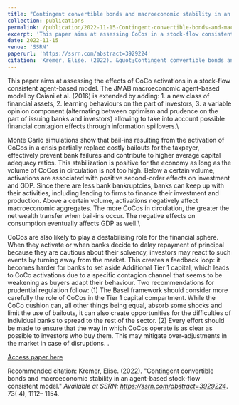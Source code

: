 ```yaml
---
title: "Contingent convertible bonds and macroeconomic stability in an agent-based stock-flow consistent model"
collection: publications
permalink: /publication/2022-11-15-Contingent-convertible-bonds-and-macroeconomic-stability-in-a-stock-flow-consistent-model
excerpt: 'This paper aims at assessing CoCos in a stock-flow consistent agent-based model. The JMAB macroeconomic agent-based model by Caiani et al. (2016) is extended by adding: 1. a new class of financial assets, 2. learning behaviours on the part of investors, 3. a variable opinion component (alternating between optimism and prudence on the part of issuing banks and investors) allowing to take into account possible financial contagion effects through information spillovers.'
date: 2022-11-15
venue: 'SSRN'
paperurl: 'https://ssrn.com/abstract=3929224'
citation: 'Kremer, Elise. (2022). &quot;Contingent convertible bonds and macroeconomic stability in an agent-based stock-flow consistent model.&quot; <i>Available at SSRN: https://ssrn.com/abstract=3929224</i>'
---
```


This paper aims at assessing the effects of CoCo activations in a stock-flow consistent agent-based model. The JMAB macroeconomic agent-based model by Caiani et al. (2016) is extended by adding: 1. a new class of financial assets, 2. learning behaviours on the part of investors, 3. a variable opinion component (alternating between optimism and prudence on the part of issuing banks and investors) allowing to take into account possible financial contagion effects through information spillovers.\

Monte Carlo simulations show that bail-ins resulting from the activation of CoCos in a crisis partially replace costly bailouts for the taxpayer, effectively prevent bank failures and contribute to higher average capital adequacy ratios. This stabilization is positive for the economy as long as the volume of CoCos in circulation is not too high. Below a certain volume, activations are associated with positive second-order effects on investment and GDP. Since there are less bank bankruptcies, banks can keep up with their activities, including lending to firms to finance their investment and production. Above a certain volume, activations negatively affect macroeconomic aggregates. The more CoCos in circulation, the greater the net wealth transfer when bail-ins occur. The negative effects on consumption eventually affects GDP as well.\

CoCos are also likely to play a destabilising role for the financial sphere. When they activate or when banks decide to delay repayment of principal because they are cautious about their solvency, investors may react to such events by turning away from the market. This creates a feedback loop: it becomes harder for banks to set aside Additional Tier 1 capital, which leads to CoCo activations due to a specific contagion channel that seems to be weakening as buyers adapt their behaviour. Two recommendations for prudential regulation follow: (1) The Basel framework should consider more carefully the role of CoCos in the Tier 1 capital compartment. While the CoCo cushion can, all other things being equal, absorb some shocks and limit the use of bailouts, it can also create opportunities for the difficulties of individual banks to spread to the rest of the sector. (2) Every effort should be made to ensure that the way in which CoCos operate is as clear as possible to investors who buy them. This may mitigate over-adjustments in the market in case of disruptions.
.

[Access paper here](https://ssrn.com/abstract=3929224)

Recommended citation: Kremer, Elise. (2022). &quot;Contingent convertible bonds and macroeconomic stability in an agent-based stock-flow consistent model.&quot; <i>Available at SSRN: https://ssrn.com/abstract=3929224</i>. 73( 4), 1112– 1154.
